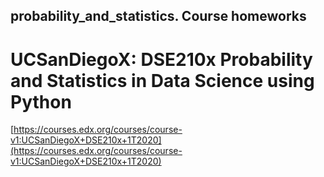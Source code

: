 ## probability_and_statistics. Course homeworks
# UCSanDiegoX: DSE210x Probability and Statistics in Data Science using Python
[https://courses.edx.org/courses/course-v1:UCSanDiegoX+DSE210x+1T2020](https://courses.edx.org/courses/course-v1:UCSanDiegoX+DSE210x+1T2020)

